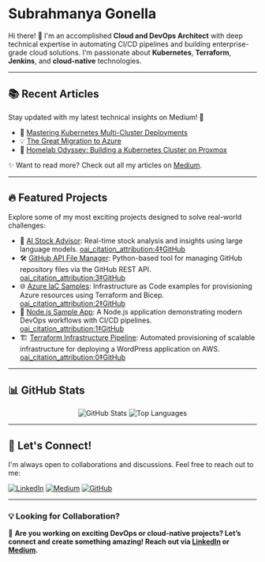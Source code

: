 # Subrahmanya Gonella

Hi there! 👋 I'm an accomplished **Cloud and DevOps Architect** with deep technical expertise in automating CI/CD pipelines and building enterprise-grade cloud solutions. I'm passionate about **Kubernetes**, **Terraform**, **Jenkins**, and **cloud-native** technologies.

---

## 📚 Recent Articles

Stay updated with my latest technical insights on Medium! 🚀

- 🌟 [Mastering Kubernetes Multi-Cluster Deployments](https://medium.com/@ssatish.gonella/mastering-kubernetes-multi-cluster-deployments)
- 💡 [The Great Migration to Azure](https://medium.com/@ssatish.gonella/the-great-migration-to-azure)
- 📖 [Homelab Odyssey: Building a Kubernetes Cluster on Proxmox](https://medium.com/@ssatish.gonella/homelab-odyssey-building-a-kubernetes-cluster-on-proxmox)

✨ Want to read more? Check out all my articles on [Medium](https://medium.com/@ssatish.gonella).

---

## 🔥 Featured Projects

Explore some of my most exciting projects designed to solve real-world challenges:

- 🚀 [AI Stock Advisor](https://github.com/satishgonella2024/ai-stock-advisor): Real-time stock analysis and insights using large language models. [oai_citation_attribution:4‡GitHub](https://github.com/satishgonella2024/ai-stock-advisor?utm_source=chatgpt.com)
- 🛠️ [GitHub API File Manager](https://github.com/satishgonella2024/github-api-file-manager): Python-based tool for managing GitHub repository files via the GitHub REST API. [oai_citation_attribution:3‡GitHub](https://github.com/satishgonella2024/github-api-file-manager?utm_source=chatgpt.com)
- 🌐 [Azure IaC Samples](https://github.com/satishgonella2024/Azure-IaC-Samples): Infrastructure as Code examples for provisioning Azure resources using Terraform and Bicep. [oai_citation_attribution:2‡GitHub](https://github.com/satishgonella2024/Azure-IaC-Samples?utm_source=chatgpt.com)
- 🧩 [Node.js Sample App](https://github.com/satishgonella2024/nodes-Sample-App): A Node.js application demonstrating modern DevOps workflows with CI/CD pipelines. [oai_citation_attribution:1‡GitHub](https://github.com/satishgonella2024/nodes-Sample-App?utm_source=chatgpt.com)
- 🏗️ [Terraform Infrastructure Pipeline](https://github.com/satishgonella2024/terra-infra-creation): Automated provisioning of scalable infrastructure for deploying a WordPress application on AWS. [oai_citation_attribution:0‡GitHub](https://github.com/satishgonella2024/terra-infra-creation?utm_source=chatgpt.com)

---

## 📊 GitHub Stats

<div align="center">
  <img src="https://github-readme-stats.vercel.app/api?username=satishgonella2024&show_icons=true&theme=radical&count_private=true" alt="GitHub Stats" />
  <img src="https://github-readme-stats.vercel.app/api/top-langs/?username=satishgonella2024&layout=compact&theme=radical" alt="Top Languages" />
</div>

---

## 🤝 Let's Connect!

I'm always open to collaborations and discussions. Feel free to reach out to me:

[![LinkedIn](https://img.shields.io/badge/LinkedIn-0077B5?style=flat&logo=linkedin&logoColor=white)](https://linkedin.com/in/satishgonella) 
[![Medium](https://img.shields.io/badge/Medium-12100E?style=flat&logo=medium&logoColor=white)](https://medium.com/@ssatish.gonella) 
[![GitHub](https://img.shields.io/badge/GitHub-181717?style=flat&logo=github&logoColor=white)](https://github.com/satishgonella2024)

---

### 💡 Looking for Collaboration?

🌟 **Are you working on exciting DevOps or cloud-native projects? Let’s connect and create something amazing! Reach out via [LinkedIn](https://linkedin.com/in/satishgonella) or [Medium](https://medium.com/@ssatish.gonella).**